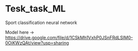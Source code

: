 # Tesk_task_ML
Sport classification neural network

Model here -> https://drive.google.com/file/d/1CSkMh1VxhP0JSnFRdLSIM0-0OiKWzQAt/view?usp=sharing
